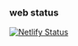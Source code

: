 ### web status
[![Netlify Status](https://api.netlify.com/api/v1/badges/f4602d26-fd98-405e-a0ea-1a28f8629352/deploy-status)](https://app.netlify.com/sites/cocky-rosalind-812e90/deploys)
